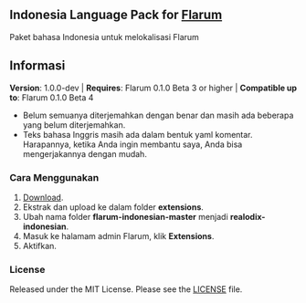 ## Indonesia Language Pack for [Flarum](http://flarum.org/)

Paket bahasa Indonesia untuk melokalisasi Flarum

## Informasi
**Version**:  1.0.0-dev | **Requires**: Flarum 0.1.0 Beta 3 or higher | **Compatible up to**: Flarum 0.1.0 Beta 4

 - Belum semuanya diterjemahkan dengan benar dan masih ada beberapa yang
   belum diterjemahkan.
 - Teks bahasa Inggris masih ada dalam bentuk yaml komentar. Harapannya, ketika Anda ingin membantu saya, Anda bisa mengerjakannya dengan mudah.

### Cara Menggunakan
 1. [Download](https://github.com/realodix/flarum-indonesian/archive/master.zip).
 2. Ekstrak dan upload ke dalam folder **extensions**.
 3. Ubah nama folder **flarum-indonesian-master** menjadi **realodix-indonesian**.
 4. Masuk ke halamam admin Flarum, klik **Extensions**.
 5. Aktifkan.

### License
Released under the MIT License. Please see the [LICENSE](https://github.com/realodix/flarum-bahasa-indonesia/blob/master/LICENSE) file.